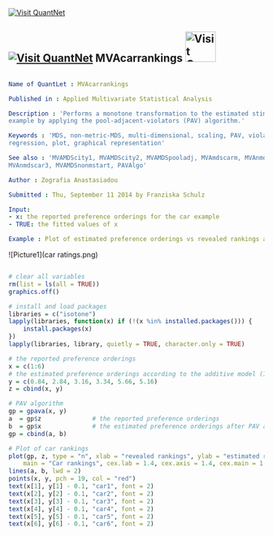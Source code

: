
[<img src="https://github.com/QuantLet/Styleguide-and-Validation-procedure/blob/master/pictures/banner.png" alt="Visit QuantNet">](http://quantlet.de/index.php?p=info)

## [<img src="https://github.com/QuantLet/Styleguide-and-Validation-procedure/blob/master/pictures/qloqo.png" alt="Visit QuantNet">](http://quantlet.de/) **MVAcarrankings** [<img src="https://github.com/QuantLet/Styleguide-and-Validation-procedure/blob/master/pictures/QN2.png" width="60" alt="Visit QuantNet 2.0">](http://quantlet.de/d3/ia)

```yaml

Name of QuantLet : MVAcarrankings

Published in : Applied Multivariate Statistical Analysis

Description : 'Performs a monotone transformation to the estimated stimulus utilities of the car
example by applying the pool-adjacent-violators (PAV) algorithm.'

Keywords : 'MDS, non-metric-MDS, multi-dimensional, scaling, PAV, violators, Shepard-Kruskal,
regression, plot, graphical representation'

See also : 'MVAMDScity1, MVAMDScity2, MVAMDSpooladj, MVAmdscarm, MVAnmdscar1, MVAnmdscar2,
MVAnmdscar3, MVAMDSnonmstart, PAVAlgo'

Author : Zografia Anastasiadou

Submitted : Thu, September 11 2014 by Franziska Schulz

Input: 
- x: the reported preference orderings for the car example
- TRUE: the fitted values of x

Example : Plot of estimated preference orderings vs revealed rankings and PAV fit.

```

![Picture1](car ratings.png)


```r

# clear all variables
rm(list = ls(all = TRUE))
graphics.off()

# install and load packages
libraries = c("isotone")
lapply(libraries, function(x) if (!(x %in% installed.packages())) {
    install.packages(x)
})
lapply(libraries, library, quietly = TRUE, character.only = TRUE)

# the reported preference orderings
x = c(1:6)
# the estimated preference orderings according to the additive model (16.1) and the metric solution (Table 16.6) in MVA
y = c(0.84, 2.84, 3.16, 3.34, 5.66, 5.16)
z = cbind(x, y)

# PAV algorithm
gp = gpava(x, y)
a  = gp$z              # the reported preference orderings
b  = gp$x              # the estimated preference orderings after PAV algorithm
gp = cbind(a, b)

# Plot of car rankings
plot(gp, z, type = "n", xlab = "revealed rankings", ylab = "estimated rankings", 
    main = "Car rankings", cex.lab = 1.4, cex.axis = 1.4, cex.main = 1.6)
lines(a, b, lwd = 2)
points(x, y, pch = 19, col = "red")
text(x[1], y[1] - 0.1, "car1", font = 2)
text(x[2], y[2] - 0.1, "car2", font = 2)
text(x[3], y[3] - 0.1, "car3", font = 2)
text(x[4], y[4] - 0.1, "car4", font = 2)
text(x[5], y[5] - 0.1, "car5", font = 2)
text(x[6], y[6] - 0.1, "car6", font = 2) 

```
